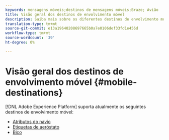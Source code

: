 ```yaml
---
keywords: mensagens móveis;destinos de mensagens móveis;Braze; Avião
title: Visão geral dos destinos de envolvimento móvel
description: Saiba mais sobre os diferentes destinos de envolvimento móvel suportados pela Adobe Experience Platform.
translation-type: tm+mt
source-git-commit: e13a19640208697665b0a7e0106def33fd1e456d
workflow-type: tm+mt
source-wordcount: '39'
ht-degree: 0%

---
```



# Visão geral dos destinos de envolvimento móvel {#mobile-destinations}

[!DNL Adobe Experience Platform] suporta atualmente os seguintes destinos de envolvimento móvel:

* [Atributos do navio](./airship-attributes.md)
* [Etiquetas de aeróstato](./airship-tags.md)
* [Bico](./braze.md)